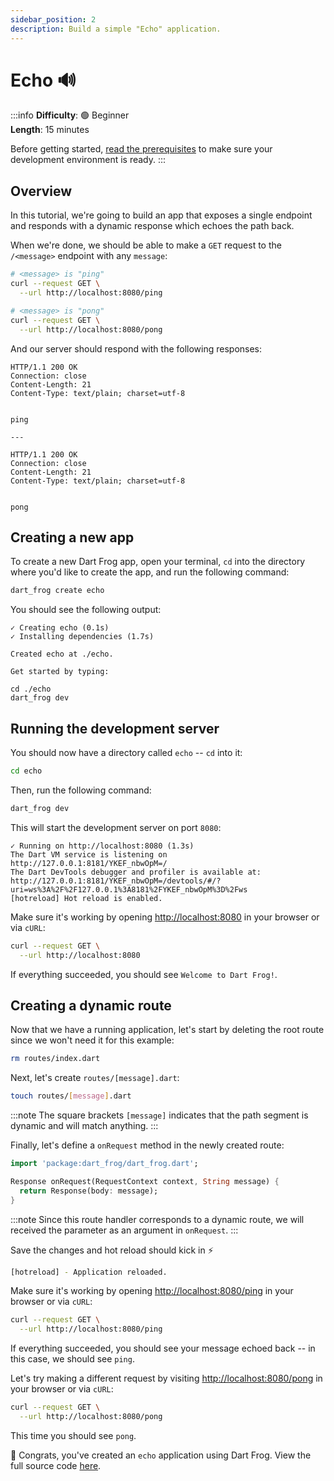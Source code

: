 ```yaml
---
sidebar_position: 2
description: Build a simple "Echo" application.
---
```


# Echo 🔊

:::info
**Difficulty**: 🟢 Beginner<br/>
**Length**: 15 minutes

Before getting started, [read the prerequisites](/docs/overview#prerequisites) to make sure your development environment is ready.
:::

## Overview

In this tutorial, we're going to build an app that exposes a single endpoint and responds with a dynamic response which echoes the path back.

When we're done, we should be able to make a `GET` request to the `/<message>` endpoint with any `message`:

```bash
# <message> is "ping"
curl --request GET \
  --url http://localhost:8080/ping

# <message> is "pong"
curl --request GET \
  --url http://localhost:8080/pong
```

And our server should respond with the following responses:

```
HTTP/1.1 200 OK
Connection: close
Content-Length: 21
Content-Type: text/plain; charset=utf-8


ping

---

HTTP/1.1 200 OK
Connection: close
Content-Length: 21
Content-Type: text/plain; charset=utf-8


pong
```

## Creating a new app

To create a new Dart Frog app, open your terminal, `cd` into the directory where you'd like to create the app, and run the following command:

```bash
dart_frog create echo
```

You should see the following output:

```
✓ Creating echo (0.1s)
✓ Installing dependencies (1.7s)

Created echo at ./echo.

Get started by typing:

cd ./echo
dart_frog dev
```

## Running the development server

You should now have a directory called `echo` -- `cd` into it:

```bash
cd echo
```

Then, run the following command:

```bash
dart_frog dev
```

This will start the development server on port `8080`:

```
✓ Running on http://localhost:8080 (1.3s)
The Dart VM service is listening on http://127.0.0.1:8181/YKEF_nbwOpM=/
The Dart DevTools debugger and profiler is available at: http://127.0.0.1:8181/YKEF_nbwOpM=/devtools/#/?uri=ws%3A%2F%2F127.0.0.1%3A8181%2FYKEF_nbwOpM%3D%2Fws
[hotreload] Hot reload is enabled.
```

Make sure it's working by opening [http://localhost:8080](http://localhost:8080) in your browser or via `cURL`:

```bash
curl --request GET \
  --url http://localhost:8080
```

If everything succeeded, you should see `Welcome to Dart Frog!`.

## Creating a dynamic route

Now that we have a running application, let's start by deleting the root route since we won't need it for this example:

```bash
rm routes/index.dart
```

Next, let's create `routes/[message].dart`:

```bash
touch routes/[message].dart
```

:::note
The square brackets `[message]` indicates that the path segment is dynamic and will match anything.
:::

Finally, let's define a `onRequest` method in the newly created route:

```dart
import 'package:dart_frog/dart_frog.dart';

Response onRequest(RequestContext context, String message) {
  return Response(body: message);
}
```

:::note
Since this route handler corresponds to a dynamic route, we will received the parameter as an argument in `onRequest`.
:::

Save the changes and hot reload should kick in ⚡️

```bash
[hotreload] - Application reloaded.
```

Make sure it's working by opening [http://localhost:8080/ping](http://localhost:8080/ping) in your browser or via `cURL`:

```bash
curl --request GET \
  --url http://localhost:8080/ping
```

If everything succeeded, you should see your message echoed back -- in this case, we should see `ping`.

Let's try making a different request by visiting [http://localhost:8080/pong](http://localhost:8080/pong) in your browser or via `cURL`:

```bash
curl --request GET \
  --url http://localhost:8080/pong
```

This time you should see `pong`.

🎉 Congrats, you've created an `echo` application using Dart Frog. View the full source code [here](https://github.com/VeryGoodOpenSource/dart_frog/tree/main/examples/echo).
